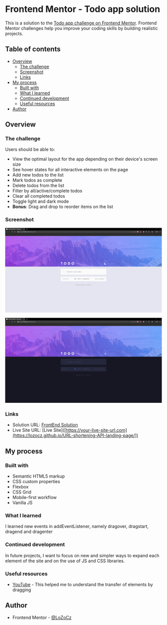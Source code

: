 # Frontend Mentor - Todo app solution

This is a solution to the [Todo app challenge on Frontend Mentor](https://www.frontendmentor.io/challenges/todo-app-Su1_KokOW). Frontend Mentor challenges help you improve your coding skills by building realistic projects. 

## Table of contents

- [Overview](#overview)
  - [The challenge](#the-challenge)
  - [Screenshot](#screenshot)
  - [Links](#links)
- [My process](#my-process)
  - [Built with](#built-with)
  - [What I learned](#what-i-learned)
  - [Continued development](#continued-development)
  - [Useful resources](#useful-resources)
- [Author](#author)

## Overview

### The challenge

Users should be able to:

- View the optimal layout for the app depending on their device's screen size
- See hover states for all interactive elements on the page
- Add new todos to the list
- Mark todos as complete
- Delete todos from the list
- Filter by all/active/complete todos
- Clear all completed todos
- Toggle light and dark mode
- **Bonus**: Drag and drop to reorder items on the list

### Screenshot

![](./screenshot1.jpg)

![](./screenshot2.jpg)

### Links

- Solution URL: [FrontEnd Solution]([https://www.frontendmentor.io/solutions/todoapp-CQAX6lwb2j])
- Live Site URL: [Live Site]([https://your-live-site-url.com](https://lozocz.github.io/URL-shortening-API-landing-page/])

## My process

### Built with

- Semantic HTML5 markup
- CSS custom properties
- Flexbox
- CSS Grid
- Mobile-first workflow
- Vanilla JS

### What I learned

I learned new events in addEventListener, namely dragover, dragstart, dragend and dragenter

### Continued development

In future projects, I want to focus on new and simpler ways to expand each element of the site and on the use of JS and CSS libraries.

### Useful resources

- [YouTube](https://www.youtube.com/watch?v=9HUlUnM3UG8) - This helped me to understand the transfer of elements by dragging

## Author

- Frontend Mentor - [@LoZoCz](https://www.frontendmentor.io/profile/LoZoCz)
